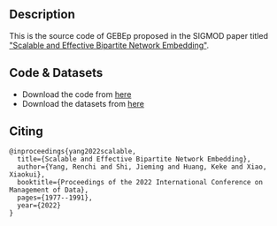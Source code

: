 ## Description
This is the source code of GEBEp proposed in the SIGMOD paper titled ["Scalable and Effective Bipartite Network Embedding"](https://dl.acm.org/doi/abs/10.1145/3514221.3517838).

## Code & Datasets
- Download the code from [here](https://github.com/AnryYang/GEBEp/releases/tag/v1.0)
- Download the datasets from [here](https://renchi.ac.cn/datasets/)

## Citing
```
@inproceedings{yang2022scalable,
  title={Scalable and Effective Bipartite Network Embedding},
  author={Yang, Renchi and Shi, Jieming and Huang, Keke and Xiao, Xiaokui},
  booktitle={Proceedings of the 2022 International Conference on Management of Data},
  pages={1977--1991},
  year={2022}
}
```
